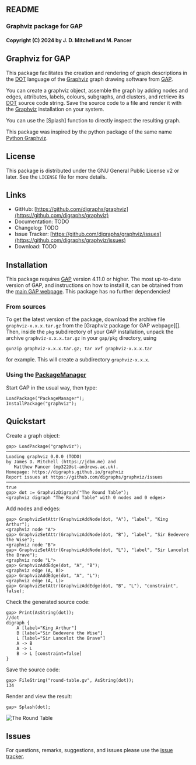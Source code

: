 ## README

### Graphviz package for GAP

#### Copyright (C) 2024 by J. D. Mitchell and M. Pancer

## Graphviz for GAP

This package facilitates the creation and rendering of graph
descriptions in the [DOT][] language of the [Graphviz][] graph drawing
software from [GAP][].

You can create a graphviz object, assemble the graph by adding nodes and
edges, attributes, labels, colours, subgraphs, and clusters, and
retrieve its [DOT][] source code string. Save the source code to a file
and render it with the [Graphviz] installation on your system.

You can use the [Splash] function to directly inspect the resulting
graph.

This package was inspired by the python package of the same name
[Python Graphviz][].

## License

This package is distributed under the GNU General Public License v2 or later.
See the `LICENSE` file for more details.

## Links

- GitHub: [https://github.com/digraphs/graphviz](https://github.com/digraphs/graphviz)
- Documentation: TODO
- Changelog: TODO
- Issue Tracker: [https://github.com/digraphs/graphviz/issues](https://github.com/digraphs/graphviz/issues)
- Download: TODO

## Installation

This package requires [GAP][] version 4.11.0 or higher.  The most
up-to-date version of GAP, and instructions on how to install it, can be
obtained from the [main GAP webpage](https://www.gap-system.org). This
package has no further dependencies!

### From sources

To get the latest version of the package, download the archive file
`graphviz-x.x.x.tar.gz` from the [Graphviz package for GAP webpage][].
Then, inside the `pkg` subdirectory of your GAP installation, unpack the
archive `graphviz-x.x.x.tar.gz` in your `gap/pkg` directory, using

    gunzip graphviz-x.x.x.tar.gz; tar xvf graphviz-x.x.x.tar

for example.  This will create a subdirectory `graphviz-x.x.x`.

### Using the [PackageManager][]

Start GAP in the usual way, then type:

    LoadPackage("PackageManager");
    InstallPackage("graphviz");

## Quickstart

Create a graph object:

    gap> LoadPackage("graphviz");
    ───────────────────────────────────────────────────────────────────────────────────
    Loading graphviz 0.0.0 (TODO)
    by James D. Mitchell (https://jdbm.me) and
       Matthew Pancer (mp322@st-andrews.ac.uk).
    Homepage: https://digraphs.github.io/graphviz
    Report issues at https://github.com/digraphs/graphviz/issues
    ───────────────────────────────────────────────────────────────────────────────────
    true
    gap> dot := GraphvizDigraph("The Round Table");
    <graphviz digraph "The Round Table" with 0 nodes and 0 edges>

Add nodes and edges:

    gap> GraphvizSetAttr(GraphvizAddNode(dot, "A"), "label", "King Arthur");
    <graphviz node "A">
    gap> GraphvizSetAttr(GraphvizAddNode(dot, "B"), "label", "Sir Bedevere the Wise");
    <graphviz node "B">
    gap> GraphvizSetAttr(GraphvizAddNode(dot, "L"), "label", "Sir Lancelot the Brave");
    <graphviz node "L">
    gap> GraphvizAddEdge(dot, "A", "B");
    <graphviz edge (A, B)>
    gap> GraphvizAddEdge(dot, "A", "L");
    <graphviz edge (A, L)>
    gap> GraphvizSetAttr(GraphvizAddEdge(dot, "B", "L"), "constraint", false);

Check the generated source code:

    gap> Print(AsString(dot));
    //dot
    digraph {
        A [label="King Arthur"]
        B [label="Sir Bedevere the Wise"]
        L [label="Sir Lancelot the Brave"]
        A -> B
        A -> L
        B -> L [constraint=false]
    }

Save the source code:

    gap> FileString("round-table.gv", AsString(dot));
    134

Render and view the result:

    gap> Splash(dot);

![The Round Table](https://raw.github.com/digraphs/graphviz/main/docs/png/The_Round_Table.png)

## Issues

For questions, remarks, suggestions, and issues please use the
[issue tracker](https://github.com/digraphs/graphviz/issues).

[DOT]: https://www.graphviz.org/doc/info/lang.html
[GAP]: https://www.gap-system.org
[Graphviz]: https://www.graphviz.org
[Graphviz webpage]: https://digraphs.github.io/Digraphs
[PackageManager]: https://gap-packages.github.io/PackageManager
[Python Graphviz]: https://pypi.org/project/graphviz/
